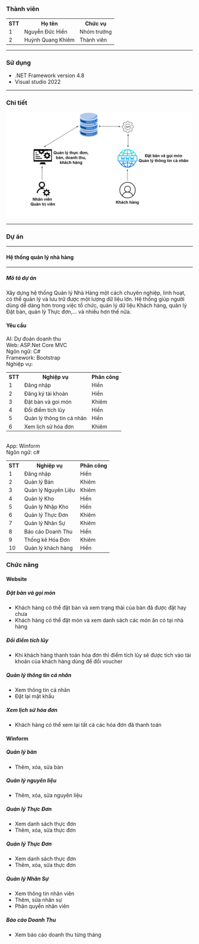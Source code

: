 <h3>Thành viên</h3>
<table>
  <tr>
    <th>STT</th>
    <th>Họ tên</th>
    <th>Chức vụ</th>
  </tr>
  <tr>
    <td>1</td>
    <td>Nguyễn Đức Hiền</td>
    <td>Nhóm trưởng</td>
  </tr>
  <tr>
    <td>2</td>
    <td>Huỳnh Quang Khiêm</td>
    <td>Thành viên</td>
  </tr>
</table>
<hr>
<h3>Sử dụng</h3>
<ul>
  <li>.NET Framework version 4.8</li>
  <li>Visual studio 2022</li>
</ul>
<hr>
<h3>Chi tiết</h3>
<img src="Untitled-1.png"/>
<hr>
<h3>Dự án</h3>
<hr>
<h4>Hệ thống quản lý nhà hàng</h4>
<hr>
<h5>Mô tả dự án</h5>
Xây dựng hệ thống Quản lý Nhà Hàng một cách chuyên nghiệp, linh hoạt, có thể quản lý và lưu trữ được một lượng dữ liệu lớn. Hệ thống giúp người dùng dễ dàng hơn trong việc tổ chức, quản lý dữ liệu Khách hàng, quản lý Đặt bàn, quản lý Thực đơn,… và nhiều hơn thế nữa.
<br>
<h4>Yêu cầu</h4>
AI: Dự đoán doanh thu <br>
Web: ASP.Net Core MVC<br>
Ngôn ngữ: C# <br>
Framework: Bootstrap <br>
Nghiệp vụ: <br>
<table>
  <tr>
    <th>STT</th>
    <th>Nghiệp vụ</th>
    <th>Phân công</th>
  </tr>
  <tr>
    <td>1</td>
    <td>Đăng nhập</td>
    <td>Hiền</td>
  </tr>
  <tr>
    <td>2</td>
    <td>Đăng ký tài khoản</td>
    <td>Hiền</td>
  </tr>
  <tr>
    <td>3</td>
    <td>Đặt bàn và goi món</td>
    <td>Khiêm</td>
  </tr>
  <tr>
    <td>4</td>
    <td>Đổi điểm tích lũy</td>
    <td>Hiền</td>
  </tr>
  <tr>
    <td>5</td>
    <td>Quản lý thông tin cá nhân</td>
    <td>Hiền</td>
  </tr>
  <tr>
    <td>6</td>
    <td>Xem lịch sử hóa đơn</td>
    <td>Khiêm</td>
  </tr>
</table>
<br>
App: Winform <br>
Ngôn ngữ: c# <br>
<table>
  <tr>
    <th>STT</th>
    <th>Nghiệp vụ</th>
    <th>Phân công</th>
  </tr>
  <tr>
    <td>1</td>
    <td>Đăng nhập</td>
    <td>Hiền</td>
  </tr>
  <tr>
    <td>2</td>
    <td>Quản lý Bàn</td>
    <td>Khiêm</td>
  </tr>
  <tr>
    <td>3</td>
    <td>Quản lý Nguyên Liệu</td>
    <td>Khiêm</td>
  </tr>
  <tr>
    <td>4</td>
    <td>Quản lý Kho</td>
    <td>Hiền</td>
  </tr>
  <tr>
    <td>5</td>
    <td>Quản lý Nhập Kho</td>
    <td>Hiền</td>
  </tr>
  <tr>
    <td>6</td>
    <td>Quản lý Thực Đơn</td>
    <td>Khiêm</td>
  </tr>
  <tr>
    <td>7</td>
    <td>Quản lý Nhân Sự</td>
    <td>Khiêm</td>
  </tr>
  <tr>
    <td>8</td>
    <td>Báo cáo Doanh Thu</td>
    <td>Hiền</td>
  </tr>
  <tr>
    <td>9</td>
    <td>Thống kê Hóa Đơn</td>
    <td>Khiêm</td>
  </tr>
   <tr>
    <td>10</td>
    <td>Quản lý khách hàng</td>
    <td>Hiền</td>
  </tr>
</table>
<h3>Chức năng</h3>
<h4>Website</h4>
<h5>Đặt bàn và gọi món</h5>
<ul>
  <li>Khách hàng có thể đặt bàn và xem trạng thái của bàn đã được đặt hay chưa</li>
  <li>Khách hàng có thể đặt món và xem danh sách các món ăn có tại nhà hàng</li>
</ul>
<h5>Đổi điểm tích lũy</h5>
<ul>
  <li>Khi khách hàng thanh toán hóa đơn thì điểm tích lũy sẽ được tích vào tài khoản của khách hàng dùng để đổi voucher</li>
</ul>
<h5>Quản lý thông tin cá nhân</h5>
<ul>
   <li>Xem thông tin cá nhân</li>
  <li>Đặt lại mật khẩu</li>
</ul>
<h5>Xem lịch sử hóa đơn</h5>
<ul>
  <li>Khách hàng có thể xem lại tất cả các hóa đơn đã thanh toán</li>
</ul>
<h4>Winform</h4>
<h5>Quản lý bàn</h5>
<ul>
  <li>Thêm, xóa, sửa bàn</li>
</ul>
<h5>Quản lý nguyên liệu</h5>
<ul>
  <li>Thêm, xóa, sửa nguyên liệu</li>
</ul>
<h5>Quản lý Thực Đơn</h5>
<ul>
  <li>Xem danh sách thực đơn</li>
  <li>Thêm, xóa, sửa thực đơn</li>
</ul>
<h5>Quản lý Thực Đơn</h5>
<ul>
  <li>Xem danh sách thực đơn</li>
  <li>Thêm, xóa, sửa thực đơn</li>
</ul>
<h5>Quản lý Nhân Sự</h5>
<ul>
  <li>Xem thông tin nhân viên</li>
  <li>Thêm, sửa nhân sự</li>
  <li>Phân quyền nhân viên</li>
</ul>
<h5>Báo cáo Doanh Thu</h5>
<ul>
  <li>Xem báo cáo doanh thu từng tháng</li>
</ul>
